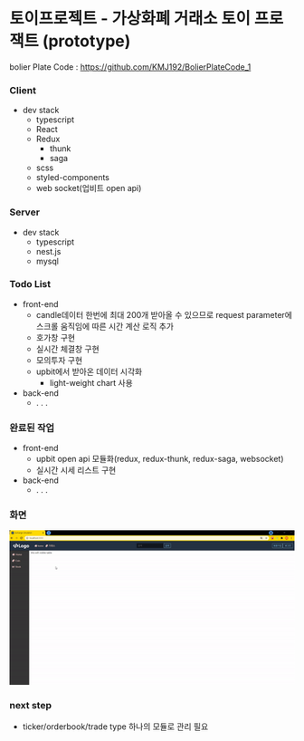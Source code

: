# 토이프로젝트 - 가상화폐 거래소 토이 프로잭트 (prototype)

bolier Plate Code : https://github.com/KMJ192/BolierPlateCode_1

### Client
- dev stack
  - typescript
  - React
  - Redux
    + thunk
    + saga
  - scss
  - styled-components
  - web socket(업비트 open api)

### Server
- dev stack
  - typescript
  - nest.js
  - mysql

### Todo List
- front-end
  - candle데이터 한번에 최대 200개 받아올 수 있으므로 request parameter에 스크롤 움직임에 따른 시간 계산 로직 추가
  - 호가창 구현
  - 실시간 체결창 구현
  - 모의투자 구현
  - upbit에서 받아온 데이터 시각화
    + light-weight chart 사용
- back-end
  - . . .

### 완료된 작업
- front-end
  - upbit open api 모듈화(redux, redux-thunk, redux-saga, websocket)
  - 실시간 시세 리스트 구현
- back-end
  - . . .

### 화면
![sample](./a-progress/sample.gif)

### next step
- ticker/orderbook/trade type 하나의 모듈로 관리 필요